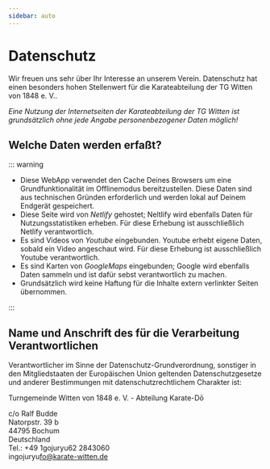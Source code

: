 ```yaml
---
sidebar: auto
---
```


# Datenschutz

Wir freuen uns sehr über Ihr Interesse an unserem Verein. Datenschutz hat einen besonders hohen Stellenwert für die Karateabteilung der TG Witten von 1848 e. V..

*Eine Nutzung der Internetseiten der Karateabteilung der TG Witten ist grundsätzlich ohne jede Angabe personenbezogener Daten möglich!*

## Welche Daten werden erfaßt?

::: warning

- Diese WebApp verwendet den Cache Deines Browsers um eine Grundfunktionalität im Offlinemodus bereitzustellen. Diese Daten sind aus technischen Gründen erforderlich und werden lokal auf Deinem Endgerät gespeichert.
- Diese Seite wird von *Netlify* gehostet; Neltlify wird ebenfalls Daten für Nutzungsstatistiken erheben. Für diese Erhebung ist ausschließlich Netlify verantwortlich.
- Es sind Videos von *Youtube* eingebunden. Youtube erhebt eigene Daten, sobald ein Video angeschaut wird. Für diese Erhebung ist ausschließlich Youtube verantwortlich.
- Es sind Karten von *GoogleMaps* eingebunden; Google wird ebenfalls Daten sammeln und ist dafür sebst verantwortlich zu machen.
- Grundsätzlich wird keine Haftung für die Inhalte extern verlinkter Seiten übernommen.

:::

## Name und Anschrift des für die Verarbeitung Verantwortlichen

Verantwortlicher im Sinne der Datenschutz-Grundverordnung, sonstiger in den Mitgliedstaaten der Europäischen Union geltenden Datenschutzgesetze und anderer Bestimmungen mit datenschutzrechtlichem Charakter ist:

Turngemeinde Witten von 1848 e. V. - Abteilung Karate-Dō

c/o Ralf Budde  
Natorpstr. 39 b  
44795 Bochum  
Deutschland  
Tel.: +49 1<span class="hideMe">gojuryu</span>62 2843060  
in<span class="hideMe">gojuryu</span>fo@karate-witten.de
